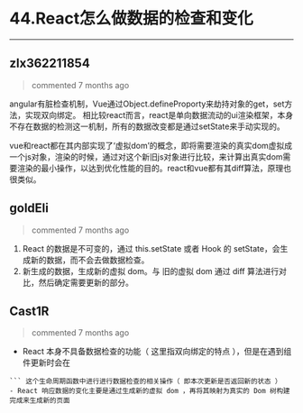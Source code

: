 
 # 44.React怎么做数据的检查和变化 
  
 ***
## zlx362211854 
 > commented 7 months ago 

angular有脏检查机制，Vue通过Object.defineProporty来劫持对象的get，set方法，实现双向绑定。
相比较react而言，react是单向数据流动的ui渲染框架，本身不存在数据的检测这一机制，所有的数据改变都是通过setState来手动实现的。

vue和react都在其内部实现了‘虚拟dom’的概念，即将需要渲染的真实dom虚拟成一个js对象，渲染的时候，通过对这个新旧js对象进行比较，来计算出真实dom需要渲染的最小操作，以达到优化性能的目的。react和vue都有其diff算法，原理也很类似。
## goldEli 
 > commented 7 months ago 

1. React 的数据是不可变的，通过 this.setState 或者 Hook 的 setState，会生成新的数据，而不会去做数据检查。
2. 新生成的数据，生成新的虚拟 dom。与 旧的虚拟 dom 通过 diff 算法进行对比，然后确定需要更新的部分。
## Cast1R 
 > commented 7 months ago 

- React 本身不具备数据检查的功能（ 这里指双向绑定的特点 ），但是在遇到组件更新时会在 
```shouldComponentUpdate
``` 这个生命周期函数中进行进行数据检查的相关操作（ 即本次更新是否返回新的状态 ）
- React 响应数据的变化主要是通过生成新的虚拟 dom ，再将其映射为真实的 Dom 树构建完成来生成新的页面